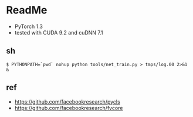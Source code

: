 # ReadMe
* PyTorch 1.3
* tested with CUDA 9.2 and cuDNN 7.1

## sh
```
$ PYTHONPATH=`pwd` nohup python tools/net_train.py > tmps/log.00 2>&1 &
```

## ref
- https://github.com/facebookresearch/pycls
- https://github.com/facebookresearch/fvcore
